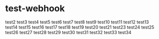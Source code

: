 # test-webhook

test2
test3
test4
test5
test6
test7
test8
test9
test10
test11
test12
test13
test14
test15
test16
test17
test18
test19
test20
test21
test23
test24
test25
test26
test27
test28
test29
test30
test31
test32
test33
test34
